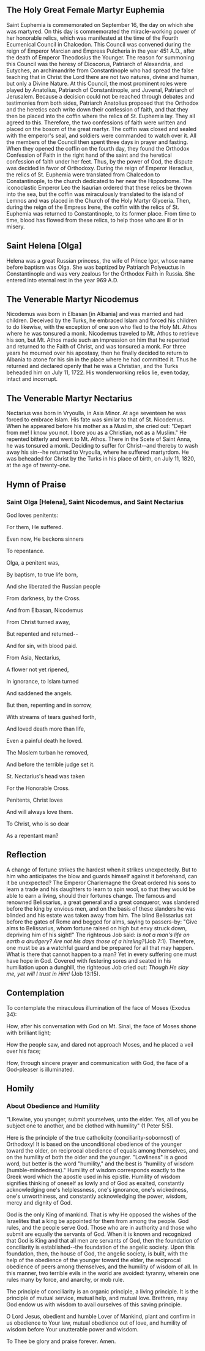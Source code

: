 ## The Holy Great Female Martyr Euphemia

Saint Euphemia is commemorated on September 16, the day on which she was martyred. On this day is commemorated the miracle-working power of her honorable relics, which was manifested at the time of the Fourth Ecumenical Council in Chalcedon. This Council was convened during the reign of Emperor Marcian and Empress Pulcheria in the year 451 A.D., after the death of Emperor Theodosius the Younger. The reason for summoning this Council was the heresy of Dioscorus, Patriarch of Alexandria, and Eutyches, an archimandrite from Constantinople who had spread the false teaching that in Christ the Lord there are not two natures, divine and human, but only a Divine Nature. At this Council, the most prominent roles were played by Anatolius, Patriarch of Constantinople, and Juvenal, Patriarch of Jerusalem. Because a decision could not be reached through debates and testimonies from both sides, Patriarch Anatolius proposed that the Orthodox and the heretics each write down their confession of faith, and that they then be placed into the coffin where the relics of St. Euphemia lay. They all agreed to this. Therefore, the two confessions of faith were written and placed on the bosom of the great martyr. The coffin was closed and sealed with the emperor's seal, and soldiers were commanded to watch over it. All the members of the Council then spent three days in prayer and fasting. When they opened the coffin on the fourth day, they found the Orthodox Confession of Faith in the right hand of the saint and the heretical confession of faith under her feet. Thus, by the power of God, the dispute was decided in favor of Orthodoxy. During the reign of Emperor Heraclius, the relics of St. Euphemia were translated from Chalcedon to Constantinople, to the church dedicated to her near the Hippodrome. The iconoclastic Emperor Leo the Isaurian ordered that these relics be thrown into the sea, but the coffin was miraculously translated to the island of Lemnos and was placed in the Church of the Holy Martyr Glyceria. Then, during the reign of the Empress Irene, the coffin with the relics of St. Euphemia was returned to Constantinople, to its former place. From time to time, blood has flowed from these relics, to help those who are ill or in misery.

  

## Saint Helena [Olga]

Helena was a great Russian princess, the wife of Prince Igor, whose name before baptism was Olga. She was baptized by Patriarch Polyeuctus in Constantinople and was very zealous for the Orthodox Faith in Russia. She entered into eternal rest in the year 969 A.D.

  

## The Venerable Martyr Nicodemus

Nicodemus was born in Elbasan [in Albania] and was married and had children. Deceived by the Turks, he embraced Islam and forced his children to do likewise, with the exception of one son who fled to the Holy Mt. Athos where he was tonsured a monk. Nicodemus traveled to Mt. Athos to retrieve his son, but Mt. Athos made such an impression on him that he repented and returned to the Faith of Christ, and was tonsured a monk. For three years he mourned over his apostasy, then he finally decided to return to Albania to atone for his sin in the place where he had committed it. Thus he returned and declared openly that he was a Christian, and the Turks beheaded him on July 11, 1722. His wonderworking relics lie, even today, intact and incorrupt.

  

## The Venerable Martyr Nectarius

Nectarius was born in Vryoulla, in Asia Minor. At age seventeen he was forced to embrace Islam. His fate was similar to that of St. Nicodemus. When he appeared before his mother as a Muslim, she cried out: "Depart from me! I know you not. I bore you as a Christian, not as a Muslim." He repented bitterly and went to Mt. Athos. There in the Scete of Saint Anna, he was tonsured a monk. Deciding to suffer for Christ--and thereby to wash away his sin--he returned to Vryoulla, where he suffered martyrdom. He was beheaded for Christ by the Turks in his place of birth, on July 11, 1820, at the age of twenty-one.

  

## Hymn of Praise

### Saint Olga [Helena], Saint Nicodemus, and Saint Nectarius
   
God loves penitents:

For them, He suffered.

Even now, He beckons sinners

To repentance.

Olga, a penitent was,

By baptism, to true life born,

And she liberated the Russian people

From darkness, by the Cross.

And from Elbasan, Nicodemus

From Christ turned away,

But repented and returned--

And for sin, with blood paid.

From Asia, Nectarius,

A flower not yet ripened,

In ignorance, to Islam turned

And saddened the angels.

But then, repenting and in sorrow,

With streams of tears gushed forth,

And loved death more than life,

Even a painful death he loved.

The Moslem turban he removed,

And before the terrible judge set it.

St. Nectarius's head was taken

For the Honorable Cross.

Penitents, Christ loves

And will always love them.

To Christ, who is so dear

As a repentant man?

  

## Reflection

A change of fortune strikes the hardest when it strikes unexpectedly. But to him who anticipates the blow and guards himself against it beforehand, can it be unexpected? The Emperor Charlemagne the Great ordered his sons to learn a trade and his daughters to learn to spin wool, so that they would be able to earn a living, should their fortunes change. The famous and renowned Belissarius, a great general and a great conqueror, was slandered before the king by envious men, and on the basis of these slanders he was blinded and his estate was taken away from him. The blind Belissarius sat before the gates of Rome and begged for alms, saying to passers-by: "Give alms to Belissarius, whom fortune raised on high but envy struck down, depriving him of his sight!" The righteous Job said: *Is not a man's life on earth a drudgery? Are not his days those of a hireling?*(Job 7:1). Therefore, one must be as a watchful guard and be prepared for all that may happen. What is there that cannot happen to a man? Yet in every suffering one must have hope in God. Covered with festering sores and seated in his humiliation upon a dunghill, the righteous Job cried out: *Though He slay me, yet will I trust in Him!* (Job 13:15).

  

## Contemplation

To contemplate the miraculous illumination of the face of Moses (Exodus 34):

How, after his conversation with God on Mt. Sinai, the face of Moses shone with brilliant light;

How the people saw, and dared not approach Moses, and he placed a veil over his face;

How, through sincere prayer and communication with God, the face of a God-pleaser is illuminated.

  

## Homily

### About Obedience and Humility

"Likewise, you younger, submit yourselves, unto the elder. Yes, all of you be subject one to another, and be clothed with humility" (1 Peter 5:5).

Here is the principle of the true catholicity (conciliarity-sobornost) of Orthodoxy! It is based on the unconditional obedience of the younger toward the older, on reciprocal obedience of equals among themselves, and on the humility of both the older and the younger. "Lowliness" is a good word, but better is the word "humility," and the best is "humility of wisdom (humble-mindedness)." Humility of wisdom corresponds exactly to the Greek word which the apostle used in his epistle. Humility of wisdom signifies thinking of oneself as lowly and of God as exalted, constantly acknowledging one's helplessness, one's ignorance, one's wickedness, one's unworthiness, and constantly acknowledging the power, wisdom, mercy and dignity of God.

God is the only King of mankind. That is why He opposed the wishes of the Israelites that a king be appointed for them from among the people. God rules, and the people serve God. Those who are in authority and those who submit are equally the servants of God. When it is known and recognized that God is King and that all men are servants of God, then the foundation of conciliarity is established--the foundation of the angelic society. Upon this foundation, then, the house of God, the angelic society, is built, with the help of the obedience of the younger toward the elder, the reciprocal obedience of peers among themselves, and the humility of wisdom of all. In this manner, two terrible evils in the world are avoided: tyranny, wherein one rules many by force, and anarchy, or mob rule.

The principle of conciliarity is an organic principle, a living principle. It is the principle of mutual service, mutual help, and mutual love. Brethren, may God endow us with wisdom to avail ourselves of this saving principle.

O Lord Jesus, obedient and humble Lover of Mankind, plant and confirm in us obedience to Your law, mutual obedience out of love, and humility of wisdom before Your unutterable power and wisdom.

To Thee be glory and praise forever. Amen.

